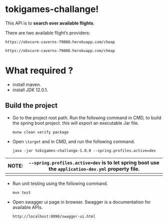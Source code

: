 # tokigames-challange!

This API is to **search over available flights**.

There are two available flight’s providers:

    https://obscure-caverns-79008.herokuapp.com/cheap
    
    https://obscure-caverns-79008.herokuapp.com/cheap

# What required ?

 - install maven.
 - install JDK 12.0.1.

## Build the project

 -  Go to the project root path. Run the following command in CMD, to build the spring boot project. this will export an executable Jar file.

	`mvnw clean verify package`

 - Open `\target` and in CMD, and run the following command.

	`java -jar tokigames-challange-1.0.0 --spring.profiles.active=dev`

| NOTE: | `--spring.profiles.active=dev` is to let spring boot use the `application-dev.yml` property file. |
|--|--|
|||
 - Run unit testing using the following command.

	`mvn test`

 - Open swagger ui page in browser. Swagger is a documentation for available APIs.

	`http://localhost:8090/swagger-ui.html`
